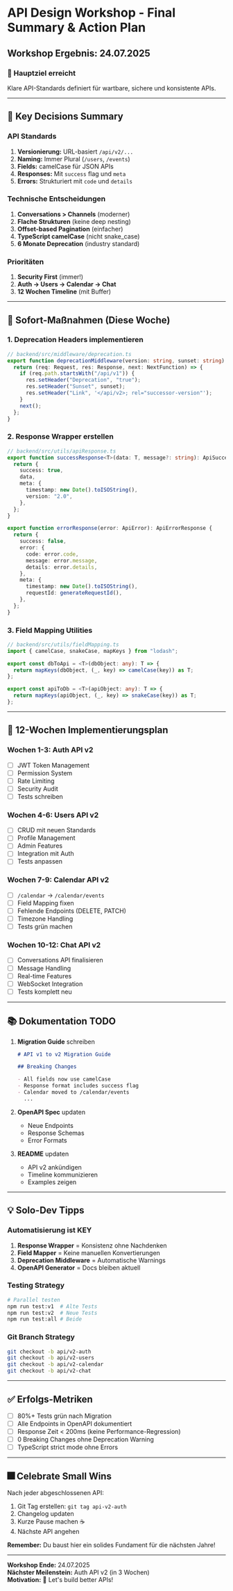 # API Design Workshop - Final Summary & Action Plan

## Workshop Ergebnis: 24.07.2025

### 🎯 Hauptziel erreicht

Klare API-Standards definiert für wartbare, sichere und konsistente APIs.

---

## 📝 Key Decisions Summary

### API Standards

1. **Versionierung:** URL-basiert `/api/v2/...`
2. **Naming:** Immer Plural (`/users`, `/events`)
3. **Fields:** camelCase für JSON APIs
4. **Responses:** Mit `success` flag und `meta`
5. **Errors:** Strukturiert mit `code` und `details`

### Technische Entscheidungen

1. **Conversations > Channels** (moderner)
2. **Flache Strukturen** (keine deep nesting)
3. **Offset-based Pagination** (einfacher)
4. **TypeScript camelCase** (nicht snake_case)
5. **6 Monate Deprecation** (industry standard)

### Prioritäten

1. **Security First** (immer!)
2. **Auth → Users → Calendar → Chat**
3. **12 Wochen Timeline** (mit Buffer)

---

## 🚀 Sofort-Maßnahmen (Diese Woche)

### 1. Deprecation Headers implementieren

```typescript
// backend/src/middleware/deprecation.ts
export function deprecationMiddleware(version: string, sunset: string) {
  return (req: Request, res: Response, next: NextFunction) => {
    if (req.path.startsWith("/api/v1")) {
      res.setHeader("Deprecation", "true");
      res.setHeader("Sunset", sunset);
      res.setHeader("Link", '</api/v2>; rel="successor-version"');
    }
    next();
  };
}
```

### 2. Response Wrapper erstellen

```typescript
// backend/src/utils/apiResponse.ts
export function successResponse<T>(data: T, message?: string): ApiSuccessResponse<T> {
  return {
    success: true,
    data,
    meta: {
      timestamp: new Date().toISOString(),
      version: "2.0",
    },
  };
}

export function errorResponse(error: ApiError): ApiErrorResponse {
  return {
    success: false,
    error: {
      code: error.code,
      message: error.message,
      details: error.details,
    },
    meta: {
      timestamp: new Date().toISOString(),
      requestId: generateRequestId(),
    },
  };
}
```

### 3. Field Mapping Utilities

```typescript
// backend/src/utils/fieldMapping.ts
import { camelCase, snakeCase, mapKeys } from "lodash";

export const dbToApi = <T>(dbObject: any): T => {
  return mapKeys(dbObject, (_, key) => camelCase(key)) as T;
};

export const apiToDb = <T>(apiObject: any): T => {
  return mapKeys(apiObject, (_, key) => snakeCase(key)) as T;
};
```

---

## 📅 12-Wochen Implementierungsplan

### Wochen 1-3: Auth API v2

- [ ] JWT Token Management
- [ ] Permission System
- [ ] Rate Limiting
- [ ] Security Audit
- [ ] Tests schreiben

### Wochen 4-6: Users API v2

- [ ] CRUD mit neuen Standards
- [ ] Profile Management
- [ ] Admin Features
- [ ] Integration mit Auth
- [ ] Tests anpassen

### Wochen 7-9: Calendar API v2

- [ ] `/calendar` → `/calendar/events`
- [ ] Field Mapping fixen
- [ ] Fehlende Endpoints (DELETE, PATCH)
- [ ] Timezone Handling
- [ ] Tests grün machen

### Wochen 10-12: Chat API v2

- [ ] Conversations API finalisieren
- [ ] Message Handling
- [ ] Real-time Features
- [ ] WebSocket Integration
- [ ] Tests komplett neu

---

## 📚 Dokumentation TODO

1. **Migration Guide** schreiben

   ```markdown
   # API v1 to v2 Migration Guide

   ## Breaking Changes

   - All fields now use camelCase
   - Response format includes success flag
   - Calendar moved to /calendar/events
     ...
   ```

2. **OpenAPI Spec** updaten
   - Neue Endpoints
   - Response Schemas
   - Error Formats

3. **README** updaten
   - API v2 ankündigen
   - Timeline kommunizieren
   - Examples zeigen

---

## 💡 Solo-Dev Tipps

### Automatisierung ist KEY

1. **Response Wrapper** = Konsistenz ohne Nachdenken
2. **Field Mapper** = Keine manuellen Konvertierungen
3. **Deprecation Middleware** = Automatische Warnings
4. **OpenAPI Generator** = Docs bleiben aktuell

### Testing Strategy

```bash
# Parallel testen
npm run test:v1  # Alte Tests
npm run test:v2  # Neue Tests
npm run test:all # Beide
```

### Git Branch Strategy

```bash
git checkout -b api/v2-auth
git checkout -b api/v2-users
git checkout -b api/v2-calendar
git checkout -b api/v2-chat
```

---

## ✅ Erfolgs-Metriken

- [ ] 80%+ Tests grün nach Migration
- [ ] Alle Endpoints in OpenAPI dokumentiert
- [ ] Response Zeit < 200ms (keine Performance-Regression)
- [ ] 0 Breaking Changes ohne Deprecation Warning
- [ ] TypeScript strict mode ohne Errors

---

## 🎆 Celebrate Small Wins

Nach jeder abgeschlossenen API:

1. Git Tag erstellen: `git tag api-v2-auth`
2. Changelog updaten
3. Kurze Pause machen ☕
4. Nächste API angehen

**Remember:** Du baust hier ein solides Fundament für die nächsten Jahre!

---

**Workshop Ende:** 24.07.2025  
**Nächster Meilenstein:** Auth API v2 (in 3 Wochen)  
**Motivation:** 🚀 Let's build better APIs!
